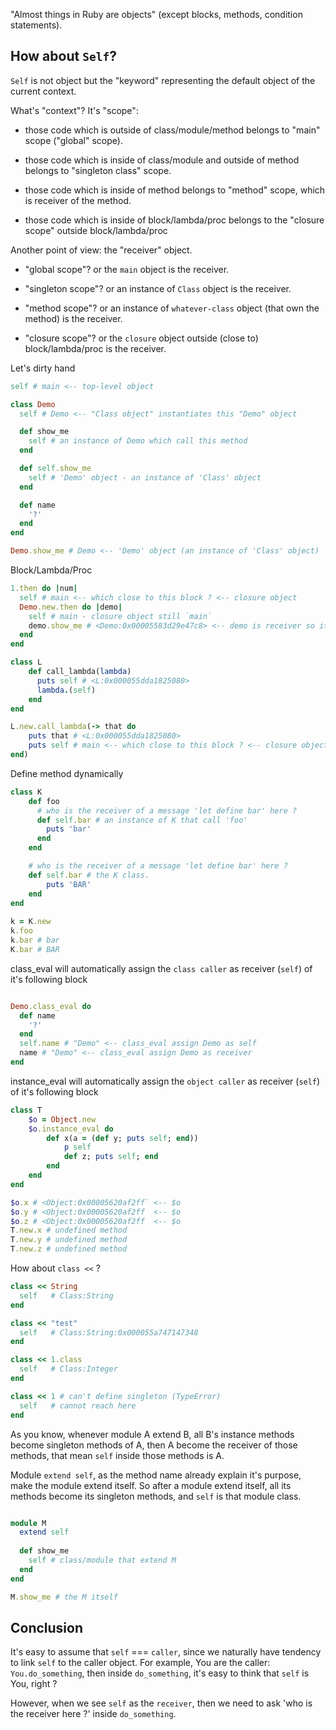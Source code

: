 "Almost things in Ruby are objects" (except blocks, methods, condition statements).

## How about `Self`?

`Self` is not object but the "keyword" representing the default object of the current context. 

What's "context"? It's "scope":

- those code which is outside of class/module/method belongs to "main" scope ("global" scope).

- those code which is inside of class/module and outside of method belongs to "singleton class" scope.

- those code which is inside of method belongs to "method" scope, which is receiver of the method.

- those code which is inside of block/lambda/proc belongs to the "closure scope" outside block/lambda/proc 

Another point of view: the "receiver" object.

- "global scope"? or the `main` object is the receiver.

- "singleton scope"? or an instance of `Class` object is the receiver.

- "method scope"? or an instance of `whatever-class` object (that own the method) is the receiver.

- "closure scope"? or the `closure` object outside (close to) block/lambda/proc is the receiver.

Let's dirty hand 

~~~ruby
self # main <-- top-level object

class Demo
  self # Demo <-- "Class object" instantiates this "Demo" object

  def show_me
    self # an instance of Demo which call this method
  end

  def self.show_me
    self # 'Demo' object - an instance of 'Class' object
  end

  def name
    '?'
  end
end

Demo.show_me # Demo <-- 'Demo' object (an instance of 'Class' object)
~~~

Block/Lambda/Proc

```ruby
1.then do |num|
  self # main <-- which close to this block ? <-- closure object 
  Demo.new.then do |demo|
    self # main - closure object still `main`
    demo.show_me # <Demo:0x00005583d29e47c8> <-- demo is receiver so it's 'self' inside 'test' 
  end
end

class L
    def call_lambda(lambda)
      puts self # <L:0x000055dda1825080>
      lambda.(self)
    end
end

L.new.call_lambda(-> that do
    puts that # <L:0x000055dda1825080>
    puts self # main <-- which close to this block ? <-- closure object
end)
```

Define method dynamically

```ruby
class K
    def foo
      # who is the receiver of a message 'let define bar' here ? 
      def self.bar # an instance of K that call 'foo'
        puts 'bar'
      end
    end

    # who is the receiver of a message 'let define bar' here ?
    def self.bar # the K class.
        puts 'BAR'
    end
end
  
k = K.new
k.foo
k.bar # bar
K.bar # BAR
```

class_eval will automatically assign the `class caller` as receiver (`self`) of it's following block

```ruby

Demo.class_eval do
  def name
    '?'
  end
  self.name # "Demo" <-- class_eval assign Demo as self
  name # "Demo" <-- class_eval assign Demo as receiver
end
```

instance_eval will automatically assign the `object caller` as receiver (`self`) of it's following block

```ruby
class T
    $o = Object.new
    $o.instance_eval do
        def x(a = (def y; puts self; end))
            p self
            def z; puts self; end
        end
    end
end

$o.x # <Object:0x00005620af2ff` <-- $o
$o.y # <Object:0x00005620af2ff  <-- $o
$o.z # <Object:0x00005620af2ff  <-- $o
T.new.x # undefined method
T.new.y # undefined method
T.new.z # undefined method
```

How about `class <<` ?

```ruby
class << String
  self   # Class:String
end

class << "test"
  self   # Class:String:0x000055a747147348
end

class << 1.class
  self   # Class:Integer
end

class << 1 # can't define singleton (TypeError)
  self   # cannot reach here
end
```

As you know, whenever module A extend B, all B's instance methods become singleton methods of A, then A become the receiver of those methods, that mean `self` inside those methods is A.

Module `extend self`, as the method name already explain it's purpose, make the module extend itself.
So after a module extend itself, all its methods become its singleton methods, and `self` is that module class.

```ruby

module M
  extend self
  
  def show_me
    self # class/module that extend M
  end
end

M.show_me # the M itself
```

## Conclusion

It's easy to assume that `self` === `caller`, since we naturally have tendency to link `self` to the caller object. For example, You are the caller: `You.do_something`,
then inside `do_something`, it's easy to think that `self` is You, right ?

However, when we see `self` as the `receiver`, then we need to ask 'who is the receiver here ?' inside `do_something`.